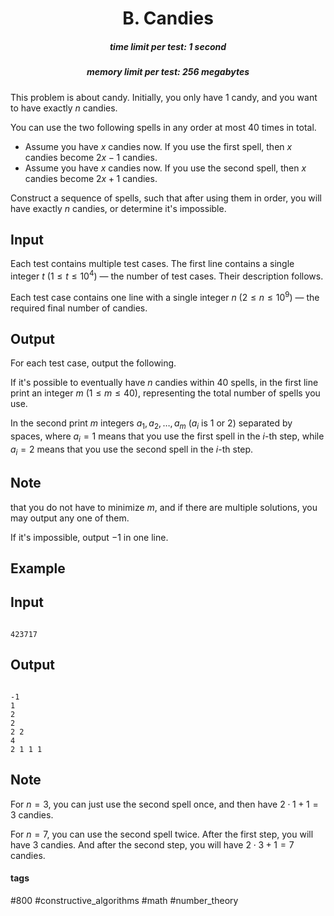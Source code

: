 <h1 style='text-align: center;'> B. Candies</h1>

<h5 style='text-align: center;'>time limit per test: 1 second</h5>
<h5 style='text-align: center;'>memory limit per test: 256 megabytes</h5>

This problem is about candy. Initially, you only have $1$ candy, and you want to have exactly $n$ candies.

You can use the two following spells in any order at most $40$ times in total.

* Assume you have $x$ candies now. If you use the first spell, then $x$ candies become $2x-1$ candies.
* Assume you have $x$ candies now. If you use the second spell, then $x$ candies become $2x+1$ candies.

Construct a sequence of spells, such that after using them in order, you will have exactly $n$ candies, or determine it's impossible.

## Input

Each test contains multiple test cases. The first line contains a single integer $t$ ($1 \le t \le 10^4$) — the number of test cases. Their description follows.

Each test case contains one line with a single integer $n$ ($2 \le n \le 10^9$) — the required final number of candies.

## Output

For each test case, output the following.

If it's possible to eventually have $n$ candies within $40$ spells, in the first line print an integer $m$ ($1 \le m \le 40$), representing the total number of spells you use.

In the second print $m$ integers $a_{1}, a_{2}, \ldots, a_{m}$ ($a_{i}$ is $1$ or $2$) separated by spaces, where $a_{i} = 1$ means that you use the first spell in the $i$-th step, while $a_{i} = 2$ means that you use the second spell in the $i$-th step.

## Note

 that you do not have to minimize $m$, and if there are multiple solutions, you may output any one of them.

If it's impossible, output $-1$ in one line.

## Example

## Input


```

423717
```
## Output


```

-1
1
2 
2
2 2 
4
2 1 1 1 

```
## Note

For $n=3$, you can just use the second spell once, and then have $2 \cdot 1 + 1 = 3$ candies.

For $n=7$, you can use the second spell twice. After the first step, you will have $3$ candies. And after the second step, you will have $2 \cdot 3 + 1 = 7$ candies.



#### tags 

#800 #constructive_algorithms #math #number_theory 